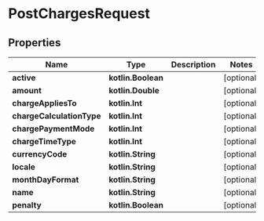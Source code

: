 
# PostChargesRequest

## Properties
| Name | Type | Description | Notes |
| ------------ | ------------- | ------------- | ------------- |
| **active** | **kotlin.Boolean** |  |  [optional] |
| **amount** | **kotlin.Double** |  |  [optional] |
| **chargeAppliesTo** | **kotlin.Int** |  |  [optional] |
| **chargeCalculationType** | **kotlin.Int** |  |  [optional] |
| **chargePaymentMode** | **kotlin.Int** |  |  [optional] |
| **chargeTimeType** | **kotlin.Int** |  |  [optional] |
| **currencyCode** | **kotlin.String** |  |  [optional] |
| **locale** | **kotlin.String** |  |  [optional] |
| **monthDayFormat** | **kotlin.String** |  |  [optional] |
| **name** | **kotlin.String** |  |  [optional] |
| **penalty** | **kotlin.Boolean** |  |  [optional] |



